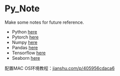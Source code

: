 # Py_Note
Make some notes for future reference.

  - Python [here](python.md)
  - Pytorch [here](pytorch.md)
  - Numpy [here](numpy.md)
  - Pandas [here](pandas.md)
  - Tensorflow [here](Tensorflow.md)
  - Seaborn [here](Seaborn.md)

配置MAC OS环境教程：[jianshu.com/p/405956cdaca6](jianshu.com/p/405956cdaca6)
